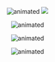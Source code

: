 <p align="center">
  <img src="https://github.com/RicGary/RicGary/assets/81690594/de25197d-d8b8-4da7-a45a-74bd2e2c24c6" alt="animated" />  
  <img src="https://github.com/RicGary/RicGary/assets/81690594/f555e397-9578-41ae-b897-2b42b5d97d69"/>
</p>

<p align="center">
  <img src="https://github.com/RicGary/RicGary/assets/81690594/e9f7b22d-4d5b-4c16-8821-913158db79f4" alt="animated" />
</p>

<p align="center">
  <img src="https://github.com/RicGary/RicGary/assets/81690594/8453a02e-8034-4013-9c2d-5f51b09f0dd2" alt="animated" />
</p>

<p align="center">
  <img src="https://github.com/RicGary/RicGary/assets/81690594/c974341f-a9d7-41af-93a7-0ea8801744e6" alt="animated" />
</p>
